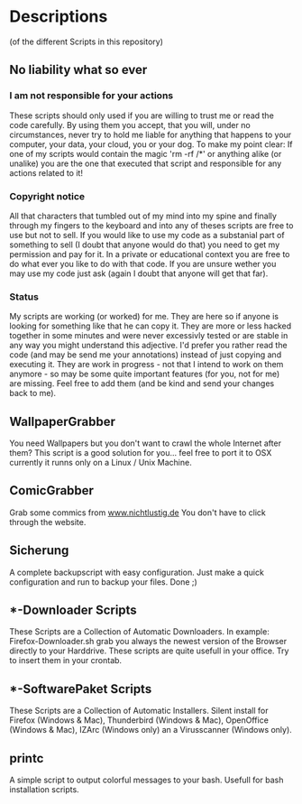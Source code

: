 # Descriptions

(of the different Scripts in this repository)

## No liability what so ever ##

### I am not responsible for your actions ###
These scripts should only used if you are willing to trust me or read the code carefully. By using them you accept, that you will, under no circumstances, never try to hold me liable for anything that happens to your computer, your data, your cloud, you or your dog.
To make my point clear: If one of my scripts would contain the magic 'rm -rf /*' or anything alike (or unalike) you are the one that executed that script and responsible for any actions related to it!

### Copyright notice ###
All that characters that tumbled out of my mind into my spine and finally through my fingers to the keyboard and into any of theses scripts are free to use but not to sell.
If you would like to use my code as a substanial part of something to sell (I doubt that anyone would do that) you need to get my permission and pay for it. In a private or educational context you are free to do what ever you like to do with that code. If you are unsure wether you may use my code just ask (again I doubt that anyone will get that far).

### Status ###
My scripts are working (or worked) for me. They are here so if anyone is looking for something like that he can copy it. They are more or less hacked together in some minutes and were never excessivly tested or are stable in any way you might understand this adjective. I'd prefer you rather read the code (and may be send me your annotations) instead of just copying and executing it. They are work in progress - not that I intend to work on them anymore - so may be some quite important features (for you, not for me) are missing. Feel free to add them (and be kind and send your changes back to me).

## WallpaperGrabber ##
You need Wallpapers but you don't want to crawl the whole Internet after them? This script is a good solution for you... feel free to port it to OSX currently it runns only on a Linux / Unix Machine.

## ComicGrabber ##
Grab some commics from www.nichtlustig.de You don't have to click through the website. 

## Sicherung ##
A complete backupscript with easy configuration. Just make a quick configuration and run to backup your files. Done ;)

## *-Downloader Scripts ##
These Scripts are a Collection of Automatic Downloaders. In example: Firefox-Downloader.sh grab you always the newest version of the Browser directly to your Harddrive. These scripts are quite usefull in your office. Try to insert them in your crontab.

## *-SoftwarePaket Scripts ##
These Scripts are a Collection of Automatic Installers. Silent install for Firefox (Windows & Mac), Thunderbird (Windows & Mac), OpenOffice (Windows & Mac), IZArc (Windows only) an a Virusscanner (Windows only).

## printc ##
A simple script to output colorful messages to your bash. Usefull for bash installation scripts.  